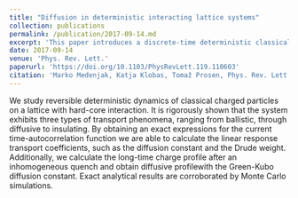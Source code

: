 ```yaml
---
title: "Diffusion in deterministic interacting lattice systems"
collection: publications
permalink: /publication/2017-09-14.md
excerpt: 'This paper introduces a discrete-time deterministic classical model of difussion.'
date: 2017-09-14
venue: 'Phys. Rev. Lett.'
paperurl: 'https://doi.org/10.1103/PhysRevLett.119.110603'
citation: 'Marko Medenjak, Katja Klobas, Tomaž Prosen, Phys. Rev. Lett. <b>119</b>, 110603 (2017).' 
---
```

We study reversible deterministic dynamics of classical charged particles on a lattice with hard-core interaction. It is rigorously shown that the system exhibits three types of transport phenomena, ranging from ballistic, through diffusive to insulating. By obtaining an exact expressions for the current time-autocorrelation function we are able to calculate the linear response transport coefficients, such as the diffusion constant and the Drude weight. Additionally, we calculate the long-time charge profile after an inhomogeneous quench and obtain diffusive profilewith the Green-Kubo diffusion constant. Exact analytical results are corroborated by Monte Carlo simulations.
